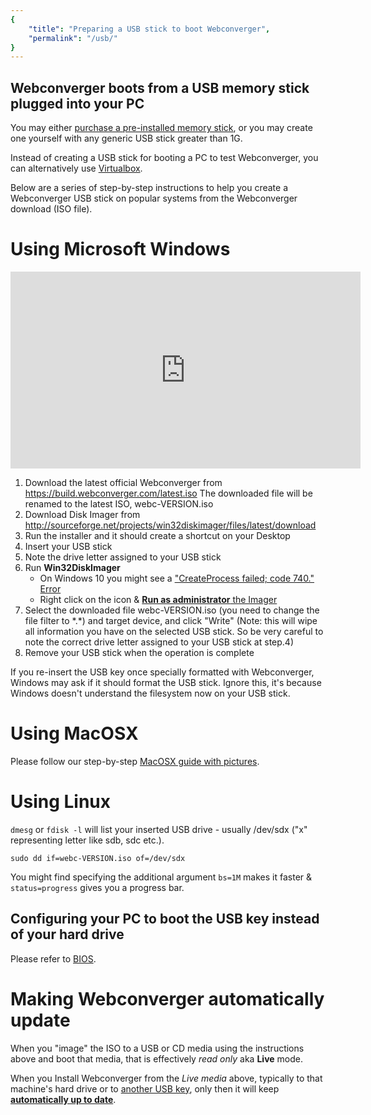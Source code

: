 ```yaml
---
{
    "title": "Preparing a USB stick to boot Webconverger",
    "permalink": "/usb/"
}
---
```


## Webconverger boots from a USB memory stick plugged into your PC

You may either [purchase a pre-installed memory
stick](https://www.osdisc.com/products/webconverger?affiliate=webconverger), or
you may create one yourself with any generic USB stick greater than 1G.

Instead of creating a USB stick for booting a PC to test Webconverger, you can
alternatively use [Virtualbox](/testing/).

Below are a series of step-by-step instructions to help you create a
Webconverger USB stick on popular systems from the Webconverger download (ISO
file).

# Using Microsoft Windows

<iframe width="560" height="315" src="https://www.youtube.com/embed/ji2JADVf694" frameborder="0" allowfullscreen></iframe>

1. Download the latest official Webconverger from
<https://build.webconverger.com/latest.iso> The downloaded file will be renamed to
the latest ISO, webc-VERSION.iso
2. Download Disk Imager from
<http://sourceforge.net/projects/win32diskimager/files/latest/download>
3. Run the installer and it should create a shortcut on your Desktop
4. Insert your USB stick
5. Note the drive letter assigned to your USB stick
6. Run **Win32DiskImager**
	* On Windows 10 you might see a ["CreateProcess failed; code 740." Error](/img/2015/win10-win32imager.png)
	* Right click on the icon & [**Run as administrator** the Imager](/img/2015/requireselevation.png)
7. Select the downloaded file webc-VERSION.iso (you need to change the file filter to \*.\*) and target device, and click
"Write" (Note: this will wipe all information you have on the selected USB stick.
So be very careful to note the correct drive letter assigned to your USB stick
at step.4)
8. Remove your USB stick when the operation is complete

If you re-insert the USB key once specially formatted with Webconverger,
Windows may ask if it should format the USB stick. Ignore this, it's because
Windows doesn't understand the filesystem now on your USB stick.

# Using MacOSX

Please follow our step-by-step [MacOSX guide with pictures](/macosx_usb/).

# Using Linux

`dmesg` or `fdisk -l` will list your inserted USB drive - usually /dev/sdx ("x"
representing letter like sdb, sdc etc.).

	sudo dd if=webc-VERSION.iso of=/dev/sdx

You might find specifying the additional argument `bs=1M` makes it faster & `status=progress` gives you a progress bar.

## Configuring your PC to boot the USB key instead of your hard drive

Please refer to [BIOS](/bios/).

# Making Webconverger automatically update

When you "image" the ISO to a USB or CD media using the instructions above and
boot that media, that is effectively _read only_ aka **Live** mode.

When you Install Webconverger from the _Live media_ above, typically to that
machine's hard drive or to [another USB
key](https://www.youtube.com/watch?v=7Zmsj5DnQYo), only then it will keep
**[automatically up to date](/upgrade/)**.
